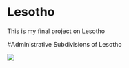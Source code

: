 # Lesotho

This is my final project on Lesotho

#Administrative Subdivisions of Lesotho

![](details.png)
